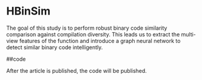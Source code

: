 # HBinSim
The goal of this study is to perform robust binary code similarity comparison against compilation diversity. This leads us to extract the multi-view features of the function and introduce a graph neural network to detect similar binary code intelligently.

##code

After the article is published, the code will be published.
